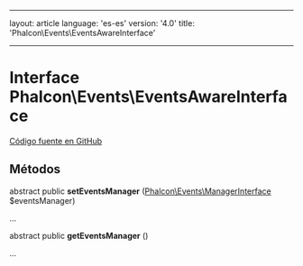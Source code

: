 * * *

layout: article language: 'es-es' version: '4.0' title: 'Phalcon\Events\EventsAwareInterface'

* * *

# Interface **Phalcon\Events\EventsAwareInterface**

<a href="https://github.com/phalcon/cphalcon/tree/v4.0.0/phalcon/events/eventsawareinterface.zep" class="btn btn-default btn-sm">Código fuente en GitHub</a>

## Métodos

abstract public **setEventsManager** ([Phalcon\Events\ManagerInterface](Phalcon_Events_ManagerInterface) $eventsManager)

...

abstract public **getEventsManager** ()

...